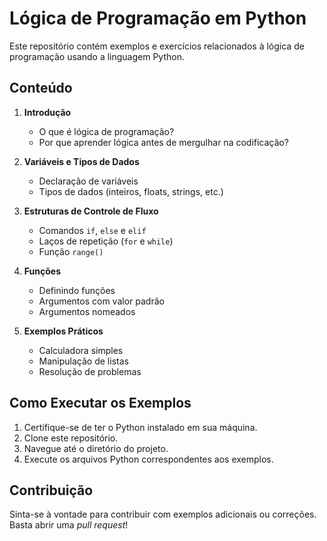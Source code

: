 # Lógica de Programação em Python

Este repositório contém exemplos e exercícios relacionados à lógica de programação usando a linguagem Python.

## Conteúdo

1. **Introdução**
    - O que é lógica de programação?
    - Por que aprender lógica antes de mergulhar na codificação?

2. **Variáveis e Tipos de Dados**
    - Declaração de variáveis
    - Tipos de dados (inteiros, floats, strings, etc.)

3. **Estruturas de Controle de Fluxo**
    - Comandos `if`, `else` e `elif`
    - Laços de repetição (`for` e `while`)
    - Função `range()`

4. **Funções**
    - Definindo funções
    - Argumentos com valor padrão
    - Argumentos nomeados

5. **Exemplos Práticos**
    - Calculadora simples
    - Manipulação de listas
    - Resolução de problemas

## Como Executar os Exemplos

1. Certifique-se de ter o Python instalado em sua máquina.
2. Clone este repositório.
3. Navegue até o diretório do projeto.
4. Execute os arquivos Python correspondentes aos exemplos.

## Contribuição

Sinta-se à vontade para contribuir com exemplos adicionais ou correções. Basta abrir uma _pull request_!
